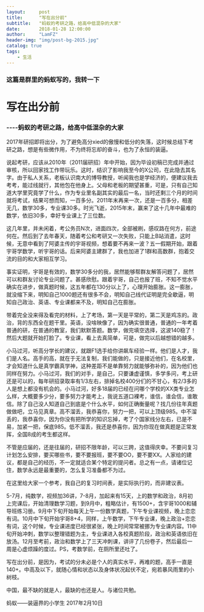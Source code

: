 ```yaml
---
layout:     post
title:      "写在出分前"
subtitle:   "蚂蚁的考研之路，给高中低混杂的大家"
date:       2018-01-28 12:00:00
author:     "LamFZ"
header-img: "img/post-bg-2015.jpg"
catalog: true
tags:
    - 生活
---
```

### 这篇是群里的蚂蚁写的，我转一下

# 写在出分前
### ----蚂蚁的考研之路，给高中低混杂的大家

2017年研招即将出分，为了避免高分xied的傲慢和低分的失落，这时候总结下考研之路，想是有些微作用，不为终将忘却的奋斗，也为了永恒的装逼。

说起考研，应该从2010年（2011届研招）年中开始，因为毕设初稿已完成并通过审核，所以回家找工作带玩乐。这时，结识了影响我至今的X公司，在此隐去其名字。由于私人关系，老板认识南大的博导教授，听闻我也是学经济的，便建议我去考考，能过线就行，其他包在他身上。父母和老板的期望甚重，可是，只有自己知道大学里究竟学了什么，作为专业里名副其实的最后一名，当时还剩三个月的时间就将考试，结果可想而知，一百多分。2011年末再来一次，还是一百多分，相差无几，数学30多，专业课30多。时光飞逝，2015年末，赢来了这十几年中最难的数学，依旧30多，幸好专业课上了三位数。

这几年里，并未闲着，考公务员N次，进面四次，全部被刷，感叹路在何方，前途何在。然后到了去年春天，随着考公和考研又一次失败，只能上B站消遣，这时候，无意中看到了阿婆主传的宇哥视频，想着要不再来一波？五一假期开始，跟着宇哥学数学，听宇哥的话。后来阿婆主建群了，我也加进了1群和高数群，抱着交流的目的和大家相互学习。

事实证明，宇哥是有效的，数学30多分的我，居然能够帮群友解答问题了，居然可以和群友讨论专业问题了。甚感欣慰。跟着宇哥，自己也报了班，不知不觉水平确实在进步，做真题时候，这五年都在130分以上了，心理开始膨胀。这一膨胀，就没缩下来，明知自己1000题还有很多不会，明知自己线代证明是完全歇逼，明知自己政治、英语、专业课都来不及，明知自己在膨胀。

带着完全没来得及看完的材料，上了考场，第一天是平常的，第二天是鸡冻的。政治，背的东西全在题干里。英语，没啥映像了，因为确实很普通，普通的一年考着普通的研，在普通的教室，我们默默答题。数学，做完填空选择，这波140稳了！然后大题就开始打脸了。专业课，看上去真简单，可是，做完以后越想错的越多。

小马过河，听高分学长的建议，就跟F1选手给你讲飙车经验一样。他们是人才，我们是人名。高手的高，就在于无法复制，我们能做的，只是接近他们，在名校里，才会知道什么是真学霸真学神，这种差距不是单靠努力就能够弥补的，因为他们也同样在努力。小马过河，我们的对手，是自己，只要谦虚谨慎，多学多问，考上研还是可以的，每年研招录取率有1/3左右，排掉名校400分们的不甘心，有2/3多的人是想上都没有机会的。小马过河，好多18届的已经在问哪个学校的XX类专业怎么样，大概要多少分，要多努力才能考上，我说五道口裸考，谁信，谁会信，谁敢信。除了自己没人知道自己到底是个什么水平，如何正确衡量呢？找几份往年真题做做吧，立马见真章。高不溜丢，我恭喜你，努力一把，可以上顶级985。中不溜丢的，我恭喜你，因为你没有把所学的知识忘掉，考了个国家线分左右，已是不易，加紧一把，保底985。低不溜丢，我还是恭喜你，因为你现在做真题是正常发挥，全国8成的考生都这样。

不管是应届的，还是往届的，研招不限年龄，可以三跨，这值得庆幸。不要问复习计划怎么安排，要买哪些书，要不要报班，要不要OO，要不要XX。人家给的建议，都是自己的经历，不一定就适合某个特定的提问者。总之有一点，请诸位记住，数学永远是最重要的，怎么复习准备都不为过。

在这里给大家一个参考，我自己的复习时间表，是实际执行的，而非建议表。

5-7月，纯数学，视频加36讲，7-8月，加起来有15天，上的数学和政治，8月初上完课后，开始清理数学习题，到9月中，粗略估计，有1500+，含宇哥1000和辅导班练习册。9月中下旬开始每天上午一份数学真题，下午专业课视频，晚上恋恋有词。10月中下旬开始宇哥8+4，同样，上午数学，下午专业课，晚上政治+恋恋有词，这个时候，专业课进度已经很紧张，晚上时间常常被挪为专业课内容。11中旬开始冲刺，数学以整理错题为主，专业课进入各校真题阶段，政治和英语依旧在放汤。12月至考前，政治和数学上了三天冲刺课，讲评了几份卷子，然后最后一周是心虚烦躁的度过。PS，考数学前，在厕所里还吐了。

写在出分前，是因为，考试的分未必是个人的真实水平，再难的题，高手一直是140+。中高及以下，就随心情和状态以及身体状况起伏不定，宛若暴风雨里的小树枝。
    
中国，最不缺的就是人，最缺的也还是人。与诸位共勉。

蚂蚁——装逼界的小学生
  2017年2月10日
  
  
  
